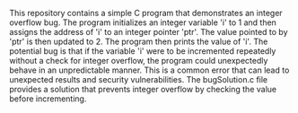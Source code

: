 This repository contains a simple C program that demonstrates an integer overflow bug. The program initializes an integer variable 'i' to 1 and then assigns the address of 'i' to an integer pointer 'ptr'. The value pointed to by 'ptr' is then updated to 2. The program then prints the value of 'i'.  The potential bug is that if the variable 'i' were to be incremented repeatedly without a check for integer overflow, the program could unexpectedly behave in an unpredictable manner. This is a common error that can lead to unexpected results and security vulnerabilities. The bugSolution.c file provides a solution that prevents integer overflow by checking the value before incrementing.